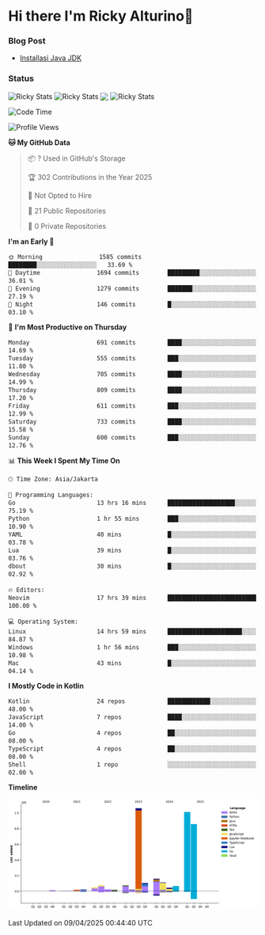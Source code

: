 # Hi there I'm Ricky Alturino👋

### Blog Post

<!-- BLOG-POST-LIST:START -->

- [Installasi Java JDK](https://onirutla.medium.com/installasi-java-jdk-ec701beeb5cb?source=rss-d9d81c918cc9------2)
<!-- BLOG-POST-LIST:END -->

### Status

<img align="center" alt="Ricky Stats" src="https://github-readme-stats.vercel.app/api?username=Alturino&theme=dark&show_icons=true&hide_border=false" />
<img align="center" alt="Ricky Stats" src="https://github-readme-stats.vercel.app/api/top-langs/?username=Alturino&theme=dark&show_icons=true&layout=compact"/>
<img align="center" width="640px" src="https://github-readme-stats.vercel.app/api/wakatime?username=Alturino&layout=compact&hide_border=true&theme=dark">
<img align="center" alt="Ricky Stats" src="https://leetcard.jacoblin.cool/onirutla?border=0&radius=20&ext=activity"/>

<!--START_SECTION:waka-->
![Code Time](http://img.shields.io/badge/Code%20Time-1%2C143%20hrs%2022%20mins-blue)

![Profile Views](http://img.shields.io/badge/Profile%20Views-0-blue)

**🐱 My GitHub Data** 

> 📦 ? Used in GitHub's Storage 
 > 
> 🏆 302 Contributions in the Year 2025
 > 
> 🚫 Not Opted to Hire
 > 
> 📜 21 Public Repositories 
 > 
> 🔑 0 Private Repositories 
 > 
**I'm an Early 🐤** 

```text
🌞 Morning                1585 commits        ████████░░░░░░░░░░░░░░░░░   33.69 % 
🌆 Daytime                1694 commits        █████████░░░░░░░░░░░░░░░░   36.01 % 
🌃 Evening                1279 commits        ███████░░░░░░░░░░░░░░░░░░   27.19 % 
🌙 Night                  146 commits         █░░░░░░░░░░░░░░░░░░░░░░░░   03.10 % 
```
📅 **I'm Most Productive on Thursday** 

```text
Monday                   691 commits         ████░░░░░░░░░░░░░░░░░░░░░   14.69 % 
Tuesday                  555 commits         ███░░░░░░░░░░░░░░░░░░░░░░   11.80 % 
Wednesday                705 commits         ████░░░░░░░░░░░░░░░░░░░░░   14.99 % 
Thursday                 809 commits         ████░░░░░░░░░░░░░░░░░░░░░   17.20 % 
Friday                   611 commits         ███░░░░░░░░░░░░░░░░░░░░░░   12.99 % 
Saturday                 733 commits         ████░░░░░░░░░░░░░░░░░░░░░   15.58 % 
Sunday                   600 commits         ███░░░░░░░░░░░░░░░░░░░░░░   12.76 % 
```


📊 **This Week I Spent My Time On** 

```text
🕑︎ Time Zone: Asia/Jakarta

💬 Programming Languages: 
Go                       13 hrs 16 mins      ███████████████████░░░░░░   75.19 % 
Python                   1 hr 55 mins        ███░░░░░░░░░░░░░░░░░░░░░░   10.90 % 
YAML                     40 mins             █░░░░░░░░░░░░░░░░░░░░░░░░   03.78 % 
Lua                      39 mins             █░░░░░░░░░░░░░░░░░░░░░░░░   03.76 % 
dbout                    30 mins             █░░░░░░░░░░░░░░░░░░░░░░░░   02.92 % 

🔥 Editors: 
Neovim                   17 hrs 39 mins      █████████████████████████   100.00 % 

💻 Operating System: 
Linux                    14 hrs 59 mins      █████████████████████░░░░   84.87 % 
Windows                  1 hr 56 mins        ███░░░░░░░░░░░░░░░░░░░░░░   10.98 % 
Mac                      43 mins             █░░░░░░░░░░░░░░░░░░░░░░░░   04.14 % 
```

**I Mostly Code in Kotlin** 

```text
Kotlin                   24 repos            ████████████░░░░░░░░░░░░░   48.00 % 
JavaScript               7 repos             ████░░░░░░░░░░░░░░░░░░░░░   14.00 % 
Go                       4 repos             ██░░░░░░░░░░░░░░░░░░░░░░░   08.00 % 
TypeScript               4 repos             ██░░░░░░░░░░░░░░░░░░░░░░░   08.00 % 
Shell                    1 repo              ░░░░░░░░░░░░░░░░░░░░░░░░░   02.00 % 
```



**Timeline**

![Lines of Code chart](https://raw.githubusercontent.com/Alturino/Alturino/main/assets/bar_graph.png)


 Last Updated on 09/04/2025 00:44:40 UTC
<!--END_SECTION:waka-->
